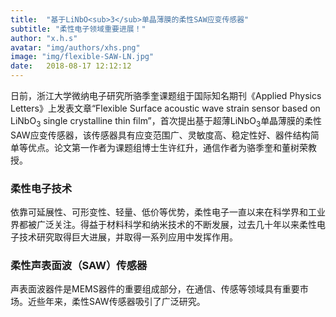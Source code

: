 ```yaml
---
title:  "基于LiNbO<sub>3</sub>单晶薄膜的柔性SAW应变传感器"
subtitle: "柔性电子领域重要进展！"
author: "x.h.s"
avatar: "img/authors/xhs.png"
image: "img/flexible-SAW-LN.jpg"
date:   2018-08-17 12:12:12
---
```




日前，浙江大学微纳电子研究所骆季奎课题组于国际知名期刊《Applied Physics Letters》上发表文章“Flexible Surface acoustic wave strain sensor based on LiNbO<sub>3</sub> single crystalline thin film”，首次提出基于超薄LiNbO<sub>3</sub>单晶薄膜的柔性SAW应变传感器，该传感器具有应变范围广、灵敏度高、稳定性好、器件结构简单等优点。论文第一作者为课题组博士生许红升，通信作者为骆季奎和董树荣教授。

### 柔性电子技术

依靠可延展性、可形变性、轻量、低价等优势，柔性电子一直以来在科学界和工业界都被广泛关注。得益于材料科学和纳米技术的不断发展，过去几十年以来柔性电子技术研究取得巨大进展，并取得一系列应用中发挥作用。

### 柔性声表面波（SAW）传感器
声表面波器件是MEMS器件的重要组成部分，在通信、传感等领域具有重要市场。近些年来，柔性SAW传感器吸引了广泛研究。